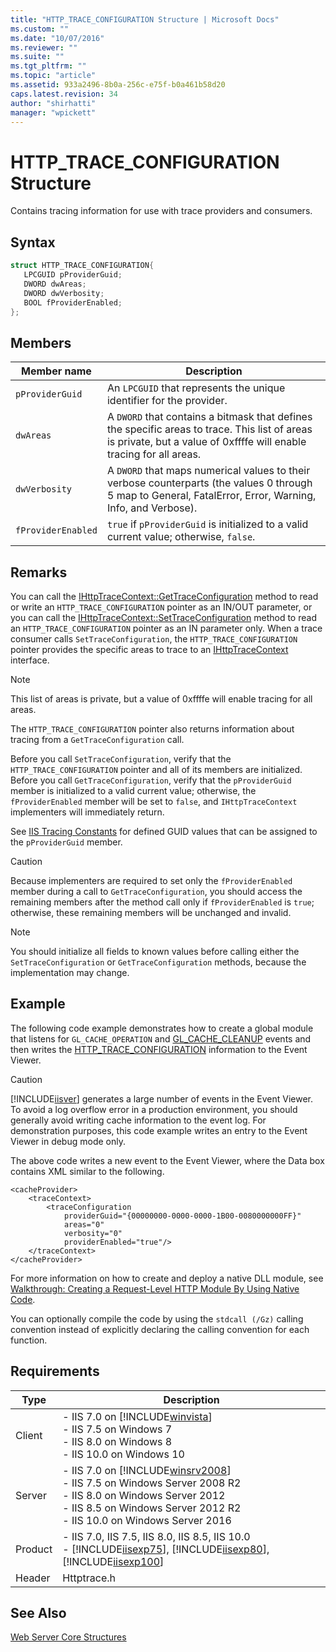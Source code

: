 ```yaml
---
title: "HTTP_TRACE_CONFIGURATION Structure | Microsoft Docs"
ms.custom: ""
ms.date: "10/07/2016"
ms.reviewer: ""
ms.suite: ""
ms.tgt_pltfrm: ""
ms.topic: "article"
ms.assetid: 933a2496-8b0a-256c-e75f-b0a461b58d20
caps.latest.revision: 34
author: "shirhatti"
manager: "wpickett"
---
```

# HTTP_TRACE_CONFIGURATION Structure
Contains tracing information for use with trace providers and consumers.  
  
## Syntax  
  
```cpp  
struct HTTP_TRACE_CONFIGURATION{  
   LPCGUID pProviderGuid;  
   DWORD dwAreas;  
   DWORD dwVerbosity;  
   BOOL fProviderEnabled;  
};  
```  
  
## Members  
  
|Member name|Description|  
|-----------------|-----------------|  
|`pProviderGuid`|An `LPCGUID` that represents the unique identifier for the provider.|  
|`dwAreas`|A `DWORD` that contains a bitmask that defines the specific areas to trace. This list of areas is private, but a value of 0xffffe will enable tracing for all areas.|  
|`dwVerbosity`|A `DWORD` that maps numerical values to their verbose counterparts (the values 0 through 5 map to General, FatalError, Error, Warning, Info, and Verbose).|  
|`fProviderEnabled`|`true` if `pProviderGuid` is initialized to a valid current value; otherwise, `false`.|  
  
## Remarks  
 You can call the [IHttpTraceContext::GetTraceConfiguration](../../web-development-reference\webdev-native-api-reference/ihttptracecontext-gettraceconfiguration-method.md) method to read or write an `HTTP_TRACE_CONFIGURATION` pointer as an IN/OUT parameter, or you can call the [IHttpTraceContext::SetTraceConfiguration](../../web-development-reference\webdev-native-api-reference/ihttptracecontext-settraceconfiguration-method.md) method to read an `HTTP_TRACE_CONFIGURATION` pointer as an IN parameter only. When a trace consumer calls `SetTraceConfiguration`, the `HTTP_TRACE_CONFIGURATION` pointer provides the specific areas to trace to an [IHttpTraceContext](../../web-development-reference\webdev-native-api-reference/ihttptracecontext-interface.md) interface.  
  
> [!NOTE]
>  This list of areas is private, but a value of 0xffffe will enable tracing for all areas.  
  
 The `HTTP_TRACE_CONFIGURATION` pointer also returns information about tracing from a `GetTraceConfiguration` call.  
  
 Before you call `SetTraceConfiguration`, verify that the `HTTP_TRACE_CONFIGURATION` pointer and all of its members are initialized. Before you call `GetTraceConfiguration`, verify that the `pProviderGuid` member is initialized to a valid current value; otherwise, the `fProviderEnabled` member will be set to `false`, and `IHttpTraceContext` implementers will immediately return.  
  
 See [IIS Tracing Constants](../../web-development-reference\webdev-native-api-reference/tracing-constants.md) for defined GUID values that can be assigned to the `pProviderGuid` member.  
  
> [!CAUTION]
>  Because implementers are required to set only the `fProviderEnabled` member during a call to `GetTraceConfiguration`, you should access the remaining members after the method call only if `fProviderEnabled` is `true`; otherwise, these remaining members will be unchanged and invalid.  
  
> [!NOTE]
>  You should initialize all fields to known values before calling either the `SetTraceConfiguration` or `GetTraceConfiguration` methods, because the implementation may change.  
  
## Example  
 The following code example demonstrates how to create a global module that listens for `GL_CACHE_OPERATION` and [GL_CACHE_CLEANUP](../../web-development-reference\webdev-native-api-reference/request-processing-constants.md) events and then writes the [HTTP_TRACE_CONFIGURATION](../../web-development-reference\webdev-native-api-reference/http-trace-configuration-structure.md) information to the Event Viewer.  
  
> [!CAUTION]
>  [!INCLUDE[iisver](../../wmi-provider/includes/iisver-md.md)] generates a large number of events in the Event Viewer. To avoid a log overflow error in a production environment, you should generally avoid writing cache information to the event log. For demonstration purposes, this code example writes an entry to the Event Viewer in debug mode only.  
  
<!-- TODO: review snippet reference  [!CODE [Structs#1](Structs#1)]  -->  
  
 The above code writes a new event to the Event Viewer, where the Data box contains XML similar to the following.  
  
```  
<cacheProvider>  
    <traceContext>  
        <traceConfiguration   
            providerGuid="{00000000-0000-0000-1B00-0080000000FF}"   
            areas="0"   
            verbosity="0"   
            providerEnabled="true"/>  
    </traceContext>  
</cacheProvider>  
```  
  
 For more information on how to create and deploy a native DLL module, see [Walkthrough: Creating a Request-Level HTTP Module By Using Native Code](../../web-development-reference\native-code-development-overview\walkthrough-creating-a-request-level-http-module-by-using-native-code.md).  
  
 You can optionally compile the code by using the `stdcall (/Gz)` calling convention instead of explicitly declaring the calling convention for each function.  
  
## Requirements  
  
|Type|Description|  
|----------|-----------------|  
|Client|-   IIS 7.0 on [!INCLUDE[winvista](../../wmi-provider/includes/winvista-md.md)]<br />-   IIS 7.5 on Windows 7<br />-   IIS 8.0 on Windows 8<br />-   IIS 10.0 on Windows 10|  
|Server|-   IIS 7.0 on [!INCLUDE[winsrv2008](../../wmi-provider/includes/winsrv2008-md.md)]<br />-   IIS 7.5 on Windows Server 2008 R2<br />-   IIS 8.0 on Windows Server 2012<br />-   IIS 8.5 on Windows Server 2012 R2<br />-   IIS 10.0 on Windows Server 2016|  
|Product|-   IIS 7.0, IIS 7.5, IIS 8.0, IIS 8.5, IIS 10.0<br />-   [!INCLUDE[iisexp75](../../web-development-reference/native-code-api-reference/includes/iisexp75-md.md)], [!INCLUDE[iisexp80](../../web-development-reference/native-code-api-reference/includes/iisexp80-md.md)], [!INCLUDE[iisexp100](../../web-development-reference/native-code-api-reference/includes/iisexp100-md.md)]|  
|Header|Httptrace.h|  
  
## See Also  
 [Web Server Core Structures](../../web-development-reference\webdev-native-api-reference/web-server-core-structures.md)
